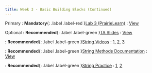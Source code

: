 ```yaml
---
title: Week 3 - Basic Building Blocks (Continued)
---
```


Primary
: **Mandatory**{: .label .label-red }[Lab 3 (PrairieLearn)](https://us.prairielearn.com/pl/login)
  : [View](https://us.prairielearn.com/pl/login)

Optional
: **Recommended**{: .label .label-green }[TA Slides](https://github.com/Shogz-Labs/EECS1015_F25_Assets/blob/main/ta_recitations/Slides/Week%2003%20-%20Basic%20Building%20Blocks%20II.pdf)
  : [View](https://github.com/Shogz-Labs/EECS1015_F25_Assets/blob/main/ta_recitations/Slides/Week%2003%20-%20Basic%20Building%20Blocks%20II.pdf)

: **Recommended**{: .label .label-green }[String Videos](#)
  : [1](https://www.youtube.com/watch?v=tb6EYiHtcXU), [2](https://www.youtube.com/watch?v=wGlnsJFnGAI), [3](https://www.youtube.com/watch?v=bnSYeYFRCaA)

: **Recommended**{: .label .label-green }[String Methods Documentation](https://docs.python.org/3/library/stdtypes.html#string-methods)
  : [View](https://docs.python.org/3/library/stdtypes.html#string-methods)

: **Recommended**{: .label .label-green }[String Practice]()
  : [1](https://codingbat.com/python/String-1), [2](https://codingbat.com/python/String-2)